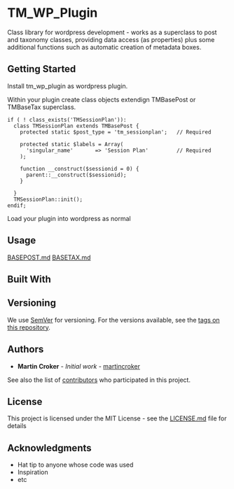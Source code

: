 # TM_WP_Plugin

Class library for wordpress development - works as a superclass to post and taxonomy classes, providing data access (as properties) plus some additional functions such as automatic creation of metadata boxes.

## Getting Started

Install tm_wp_plugin as wordpress plugin.

Within your plugin create class objects extendign TMBasePost or TMBaseTax superclass.

```
if ( ! class_exists('TMSessionPlan')):
  class TMSessionPlan extends TMBasePost {
    protected static $post_type = 'tm_sessionplan';   // Required

    protected static $labels = Array(
      'singular_name'       => 'Session Plan'         // Required
    );

    function __construct($sessionid = 0) {
      parent::__construct($sessionid);
    }

  }
  TMSessionPlan::init();
endif;
```

Load your plugin into wordpress as normal

## Usage

[BASEPOST.md](https://github.com/mcroker/tm_wp_plugin/blob/master/BASEPOST.md)
[BASETAX.md](https://github.com/mcroker/tm_wp_plugin/blob/master/BASETAX.md)

## Built With

## Versioning

We use [SemVer](http://semver.org/) for versioning. For the versions available, see the [tags on this repository](https://github.com/your/project/tags).

## Authors

* **Martin Croker** - *Initial work* - [martincroker](https://github.com/martincroker)

See also the list of [contributors](https://github.com/your/project/contributors) who participated in this project.

## License

This project is licensed under the MIT License - see the [LICENSE.md](LICENSE.md) file for details

## Acknowledgments

* Hat tip to anyone whose code was used
* Inspiration
* etc
